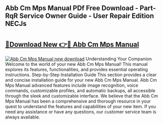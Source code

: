 ## Abb Cm Mps Manual PDf Free Download - Part-RqR Service Owner Guide - User Repair Edition NECJs

# <h2><a href="http://bc33774.oget.top/?id=Abb+Cm+Mps+Manual">🔗Download New 👉🔴 Abb Cm Mps Manual</a></h2>

[![Abb Cm Mps Manual new download](https://i.imgur.com/5g1atiW.png)](http://bc33774.oget.top/?id=Abb+Cm+Mps+Manual)
Understanding Your Companion Welcome to the world of your new Abb Cm Mps Manual! This manual explores its features, functionalities, and provides essential operating instructions. Step-by-Step Installation Guide This section provides a clear and concise installation guide for your new Abb Cm Mps Manual. Abb Cm Mps Manual advanced features include image recognition, voice commands, customizable profiles, and automatic backups, all accessible through the sleek and customizable interface. We believe that the Abb Cm Mps Manual has been a comprehensive and thorough resource in your quest to understand the features and capabilities of your new item. If you need any assistance or have any questions, our customer service team is always available.
